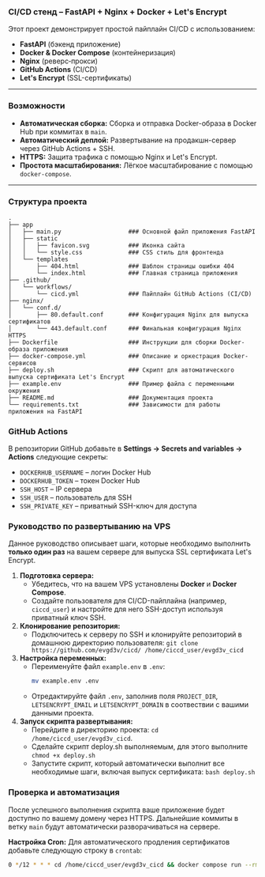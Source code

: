 ### CI/CD стенд – FastAPI + Nginx + Docker + Let's Encrypt

Этот проект демонстрирует простой пайплайн CI/CD с использованием:
- **FastAPI** (бэкенд приложение)
- **Docker & Docker Compose** (контейнеризация)
- **Nginx** (реверс‑прокси)
- **GitHub Actions** (CI/CD)
- **Let's Encrypt** (SSL-сертификаты)
---

### Возможности

* **Автоматическая сборка:** Сборка и отправка Docker-образа в Docker Hub при коммитах в `main`.
* **Автоматический деплой:** Развертывание на продакшн-сервер через GitHub Actions + SSH.
* **HTTPS:** Защита трафика с помощью Nginx и Let's Encrypt.
* **Простота масштабирования:** Лёгкое масштабирование с помощью `docker-compose`.
---

### Структура проекта
```
.
├── app
│   ├── main.py                   ### Основной файл приложения FastAPI
│   ├── static
│   │   ├── favicon.svg           ### Иконка сайта
│   │   └── style.css             ### CSS стиль для фронтенда
│   └── templates
│       ├── 404.html              ### Шаблон страницы ошибки 404
│       └── index.html            ### Главная страница приложения
├── .github/
│   └── workflows/
│       └── cicd.yml              ### Пайплайн GitHub Actions (CI/CD)
├── nginx/
│   └── conf.d/
│       ├── 80.default.conf       ### Конфигурация Nginx для выпуска сертификатов
│       └── 443.default.conf      ### Финальная конфигурация Nginx HTTPS
├── Dockerfile                    ### Инструкции для сборки Docker-образа приложения
├── docker-compose.yml            ### Описание и оркестрация Docker-сервисов
├── deploy.sh                     ### Скрипт для автоматического выпуска сертификата Let's Encrypt
├── example.env                   ### Пример файла с переменными окружения
├── README.md                     ### Документация проекта
└── requirements.txt              ### Зависимости для работы приложения на FastAPI

```

### GitHub Actions

В репозитории GitHub добавьте в **Settings -> Secrets and variables -> Actions** следующие секреты:
-   `DOCKERHUB_USERNAME` – логин Docker Hub
-   `DOCKERHUB_TOKEN` – токен Docker Hub
-   `SSH_HOST` – IP сервера
-   `SSH_USER` – пользователь для SSH
-   `SSH_PRIVATE_KEY` – приватный SSH-ключ для доступа


### Руководство по развертыванию на VPS

Данное руководство описывает шаги, которые необходимо выполнить **только один раз** на вашем сервере для выпуска SSL сертификата Let's Encrypt.

1.  **Подготовка сервера:**
    * Убедитесь, что на вашем VPS установлены **Docker** и **Docker Compose**.
    * Создайте пользователя для CI/CD-пайплайна (например, `ciсcd_user`) и настройте для него SSH-доступ используя приватный ключ SSH.
2.  **Клонирование репозитория:**
    * Подключитесь к серверу по SSH и клонируйте репозиторий в домашнюю директорию пользователя:
        `git clone https://github.com/evgd3v/cicd/ /home/ciсcd_user/evgd3v_cicd`
3.  **Настройка переменных:**
    * Переименуйте файл `example.env` в `.env`:
        ```bash
        mv example.env .env
        ```
    * Отредактируйте файл `.env`, заполнив поля `PROJECT_DIR`, `LETSENCRYPT_EMAIL` и `LETSENCRYPT_DOMAIN` в соотвествии с вашими данными проекта.
4.  **Запуск скрипта развертывания:**
    * Перейдите в директорию проекта: `cd /home/ciсcd_user/evgd3v_cicd`.
    * Сделайте скрипт deploy.sh выполняемым, для этого выполните `chmod +x deploy.sh`
    * Запустите скрипт, который автоматически выполнит все необходимые шаги, включая выпуск сертификата:
        `bash deploy.sh`


### Проверка и автоматизация

После успешного выполнения скрипта ваше приложение будет доступно по вашему домену через HTTPS. Дальнейшие коммиты в ветку `main` будут автоматически разворачиваться на сервере.

**Настройка Cron:**
Для автоматического продления сертификатов добавьте следующую строку в `crontab`:
```bash
0 */12 * * * cd /home/ciсcd_user/evgd3v_cicd && docker compose run --rm certbot renew && docker compose exec nginx nginx -s reload
```
